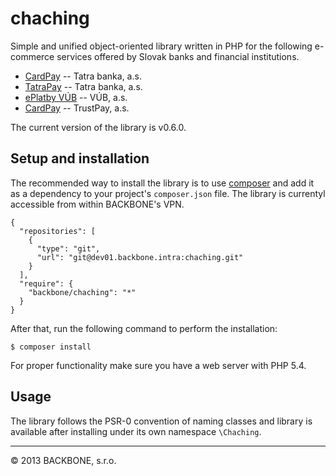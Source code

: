 # chaching

Simple and unified object-oriented library written in PHP for the following e-commerce services offered by Slovak banks and financial institutions.

* [CardPay](https://www.tatrabanka.sk/sk/business/ucty-platby-karty/elektronicke-bankovnictvo/cardpay.html) -- Tatra banka, a.s.
* [TatraPay](http://www.tatrabanka.sk/sk/business/ucty-platby-karty/elektronicke-bankovnictvo/tatrapay.html) -- Tatra banka, a.s.
* [ePlatby VÚB](https://www.vub.sk/pre-podnikatelov/nonstop-banking/e-commerce-pre-internetovych-obchodnikov/e-platby-vub/) -- VÚB, a.s.
* [CardPay](https://www.tatrabanka.sk/sk/business/ucty-platby-karty/elektronicke-bankovnictvo/cardpay.html) -- TrustPay, a.s.

The current version of the library is v0.6.0.

## Setup and installation
The recommended way to install the library is to use  [composer](http://getcomposer.org/) and add it as a dependency to your project's `composer.json` file. The library is currentyl accessible from within BACKBONE's VPN.

	{
	  "repositories": [
	    {
	      "type": "git",
	      "url": "git@dev01.backbone.intra:chaching.git"
	    }
	  ],
	  "require": {
	    "backbone/chaching": "*"
	  }
	}

After that, run the following command to perform the installation:

	$ composer install

For proper functionality make sure you have a web server with PHP 5.4.

## Usage
The library follows the PSR-0 convention of naming classes and library is available after installing under its own namespace `\Chaching`.

---

&copy; 2013 BACKBONE, s.r.o.

